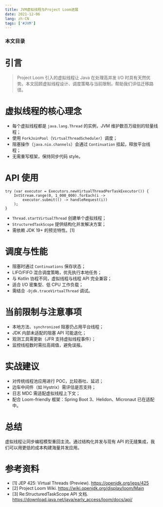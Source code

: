 ```yaml
---
title: JVM虚拟线程与Project Loom进展
date: 2021-12-06
lang: zh-CN
tags: ['#JVM']
---
```


### 本文目录
<!-- toc -->

# 引言
> Project Loom 引入的虚拟线程让 Java 在处理高并发 I/O 时具有天然优势。本文回顾虚拟线程设计、调度策略与当前限制，帮助我们评估迁移路径。

# 虚拟线程的核心理念
- 每个虚拟线程都是 `java.lang.Thread` 的实例，JVM 维护数百万级别的轻量线程；
- 使用 `ForkJoinPool`（`VirtualThreadScheduler`）调度；
- 阻塞操作（`java.nio.channels`）会通过 `Continuation` 挂起，释放平台线程；
- 无需重写框架，保持同步代码 style。

# API 使用
```
try (var executor = Executors.newVirtualThreadPerTaskExecutor()) {
    IntStream.range(0, 1_000_000).forEach(i ->
        executor.submit(() -> handleRequest(i))
    );
}
```
- `Thread.startVirtualThread` 创建单个虚拟线程；
- `StructuredTaskScope` 提供结构化并发解决方案；
- 需依赖 JDK 19+ 的预览特性。[1]

# 调度与性能
- 阻塞时通过 `Continuations` 保存状态；
- LIFO/FIFO 混合调度策略，优先执行本地任务；
- 与 Kotlin 协程不同，虚拟线程与线程 API 完全兼容；
- 适合 I/O 密集型、低 CPU 工作负载；
- 需结合 `-Djdk.traceVirtualThread` 调试。

# 当前限制与注意事项
- 本地方法、`synchronized` 阻塞仍占用平台线程；
- JDK 内部未适配的阻塞 API 可能退化；
- 观测工具需更新（JFR 支持虚拟线程事件）；
- 监控线程数时需拉高阈值，避免误报。

# 实战建议
- 对传统线程池应用进行 POC，比较吞吐、延迟；
- 边车中间件（如 Hystrix）需评估是否支持；
- 日志 MDC 需适配虚拟线程上下文；
- 配合 Loom-friendly 框架：Spring Boot 3、Helidon、Micronaut 已在适配中。

# 总结
虚拟线程让同步编程模型重回主流。通过结构化并发与现有 API 的无缝集成，我们可以用更低的成本构建海量并发应用。

# 参考资料
- [1] JEP 425: Virtual Threads (Preview). https://openjdk.org/jeps/425
- [2] Project Loom Wiki. https://wiki.openjdk.org/display/loom/Main
- [3] Re:StructuredTaskScope API 文档. https://download.java.net/java/early_access/loom/docs/api/

